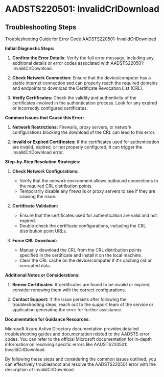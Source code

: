 
# AADSTS220501: InvalidCrlDownload


## Troubleshooting Steps
Troubleshooting Guide for Error Code AADSTS220501: InvalidCrlDownload

**Initial Diagnostic Steps:**

1. **Confirm the Error Details:** Verify the full error message, including any additional details or error codes associated with AADSTS220501: InvalidCrlDownload.
  
2. **Check Network Connection:** Ensure that the device/computer has a stable internet connection and can properly reach the required domains and endpoints to download the Certificate Revocation List (CRL).

3. **Verify Certificates:** Check the validity and authenticity of the certificates involved in the authentication process. Look for any expired or incorrectly configured certificates.

**Common Issues that Cause this Error:**

1. **Network Restrictions:** Firewalls, proxy servers, or network configurations blocking the download of the CRL can lead to this error.

2. **Invalid or Expired Certificates:** If the certificates used for authentication are invalid, expired, or not properly configured, it can trigger the InvalidCrlDownload error.

**Step-by-Step Resolution Strategies:**

1. **Check Network Configurations:**
   - Verify that the network environment allows outbound connections to the required CRL distribution points.
   - Temporarily disable any firewalls or proxy servers to see if they are causing the issue.

2. **Certificate Validation:**
   - Ensure that the certificates used for authentication are valid and not expired.
   - Double-check the certificate configurations, including the CRL distribution point URLs.

3. **Force CRL Download:**
   - Manually download the CRL from the CRL distribution points specified in the certificate and install it on the local machine.
   - Clear the CRL cache on the device/computer if it's caching old or corrupted data.

**Additional Notes or Considerations:**

1. **Renew Certificates:** If certificates are found to be invalid or expired, consider renewing them with the correct configurations.

2. **Contact Support:** If the issue persists after following the troubleshooting steps, reach out to the support team of the service or application generating the error for further assistance.

**Documentation for Guidance Resources:**

Microsoft Azure Active Directory documentation provides detailed troubleshooting guides and documentation related to the AADSTS error codes. You can refer to the official Microsoft documentation for in-depth information on resolving specific errors like AADSTS220501: InvalidCrlDownload.

By following these steps and considering the common issues outlined, you can effectively troubleshoot and resolve the AADSTS220501 error with the description of InvalidCrlDownload.